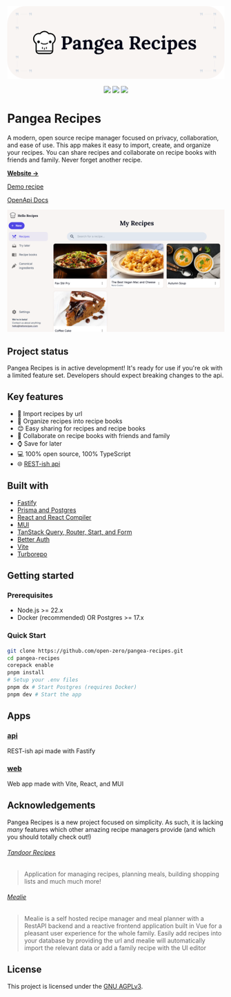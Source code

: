 <p align="center">
  <img alt="Pangea Recipes" src="./assets/pangea-recipes-banner.png" width="800" />
</p>

<p align="center">
  <a href="https://github.com/open-zero/pangea-recipes/blob/main/LICENSE"><img src="https://img.shields.io/github/license/open-zero/pangea-recipes" /></a>
  <a href="https://pangearecipes.com/"><img src="https://img.shields.io/badge/demo-online-brightgreen" /></a>
  <a href="https://pangearecipes.com/openapi-docs"><img src="https://img.shields.io/badge/docs-OpenApi-blue" /></a>
</p>

# Pangea Recipes

A modern, open source recipe manager focused on privacy, collaboration, and ease of use. This app makes it easy to import, create, and organize your recipes. You can share recipes and collaborate on recipe books with friends and family. Never forget another recipe.

[**Website →**](https://pangearecipes.com/)

[Demo recipe](https://pangearecipes.com/app/shared-recipes/d4dff988-6617-4aa0-800b-52eb03a6f4b6)

[OpenApi Docs](https://pangearecipes.com/openapi-docs/)

![Screenshot of Pangea Recipes](/assets/pangea-recipes.png)

## Project status

Pangea Recipes is in active development! It's ready for use if you're ok with a limited feature set. Developers should expect breaking changes to the api.

## Key features

- 🔗 Import recipes by url
- 📖 Organize recipes into recipe books
- 😊 Easy sharing for recipes and recipe books
- 🤝 Collaborate on recipe books with friends and family
- ⌚ Save for later
- 💻 100% open source, 100% TypeScript
- 🌐 [REST-ish api](https://pangearecipes.com/openapi-docs/)

## Built with

- [Fastify](https://fastify.dev/)
- [Prisma and Postgres](https://www.prisma.io/)
- [React and React Compiler](https://react.dev/)
- [MUI](https://mui.com/)
- [TanStack Query, Router, Start, and Form](https://tanstack.com/)
- [Better Auth](https://www.better-auth.com/)
- [Vite](https://vite.dev/)
- [Turborepo](https://turbo.build/repo)

## Getting started

### Prerequisites

- Node.js >= 22.x
- Docker (recommended) OR Postgres >= 17.x

### Quick Start

```sh
git clone https://github.com/open-zero/pangea-recipes.git
cd pangea-recipes
corepack enable
pnpm install
# Setup your .env files
pnpm dx # Start Postgres (requires Docker)
pnpm dev # Start the app
```

## Apps

### [api](/apps/api/)

REST-ish api made with Fastify

### [web](/apps/web/)

Web app made with Vite, React, and MUI

## Acknowledgements

Pangea Recipes is a new project focused on simplicity. As such, it is lacking _many_ features which other amazing recipe managers provide (and which you should totally check out!)

###### [Tandoor Recipes](https://github.com/TandoorRecipes/recipes)

> Application for managing recipes, planning meals, building shopping lists and much much more!

###### [Mealie](https://github.com/mealie-recipes/mealie)

> Mealie is a self hosted recipe manager and meal planner with a RestAPI backend and a reactive frontend application built in Vue for a pleasant user experience for the whole family. Easily add recipes into your database by providing the url and mealie will automatically import the relevant data or add a family recipe with the UI editor

## License

This project is licensed under the [GNU AGPLv3](./LICENSE).
